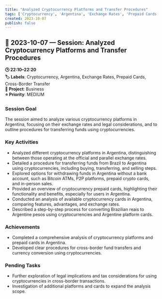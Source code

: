 ```yaml
---
title: "Analyzed Cryptocurrency Platforms and Transfer Procedures"
tags: ['Cryptocurrency', 'Argentina', 'Exchange Rates', 'Prepaid Cards', 'Cross-Border Transfer']
created: 2023-10-07
publish: false
---
```


## 📅 2023-10-07 — Session: Analyzed Cryptocurrency Platforms and Transfer Procedures

**🕒 22:10–22:20**  
**🏷️ Labels**: Cryptocurrency, Argentina, Exchange Rates, Prepaid Cards, Cross-Border Transfer  
**📂 Project**: Business  
**⭐ Priority**: MEDIUM  


### Session Goal
The session aimed to analyze various cryptocurrency platforms in Argentina, focusing on their exchange rates and legal considerations, and to outline procedures for transferring funds using cryptocurrencies.

### Key Activities
- Analyzed different cryptocurrency platforms in Argentina, distinguishing between those operating at the official and parallel exchange rates.
- Detailed a procedure for transferring funds from Brazil to Argentina using cryptocurrencies, including buying, transferring, and selling steps.
- Explored options for withdrawing funds in Argentina without a bank account, such as Bitcoin ATMs, P2P platforms, prepaid crypto cards, and in-person sales.
- Provided an overview of cryptocurrency prepaid cards, highlighting their functionality and benefits, especially for users in Argentina.
- Conducted an analysis of available cryptocurrency cards in Argentina, comparing features, advantages, and exchange rates.
- Described a step-by-step process for converting Brazilian reais to Argentine pesos using cryptocurrencies and Argentine platform cards.

### Achievements
- Completed a comprehensive analysis of cryptocurrency platforms and prepaid cards in Argentina.
- Developed clear procedures for cross-border fund transfers and currency conversion using cryptocurrencies.

### Pending Tasks
- Further exploration of legal implications and tax considerations for using cryptocurrencies in cross-border transactions.
- Investigation of additional platforms and cards to expand the analysis scope.
